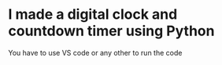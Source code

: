 # I made a digital clock and countdown timer using Python #
You have to use VS code or any other to run the code
